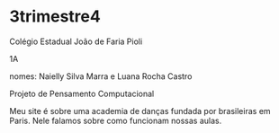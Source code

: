 # 3trimestre4
Colégio Estadual João de Faria Pioli

1A

nomes: Naielly Silva Marra e Luana Rocha Castro

Projeto de Pensamento Computacional

Meu site é sobre uma academia de danças fundada por brasileiras em Paris. Nele falamos sobre como funcionam nossas aulas.
